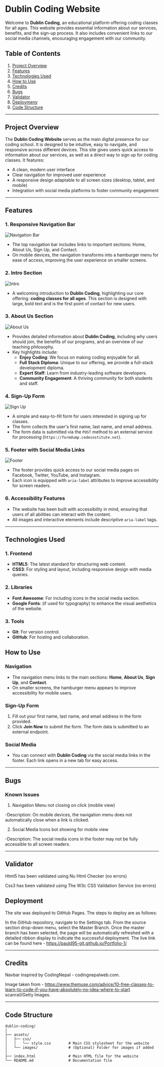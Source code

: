 # Dublin Coding Website

Welcome to **Dublin Coding**, an educational platform offering coding classes for all ages. This website provides essential information about our services, benefits, and the sign-up process. It also includes convenient links to our social media channels, encouraging engagement with our community.

## Table of Contents

1. [Project Overview](#project-overview)
2. [Features](#features)
3. [Technologies Used](#technologies-used)
4. [How to Use](#how-to-use)
5. [Credits](#credits)
6. [Bugs](#bugs)
7. [Validator](#validator)
8. [Deploymeny](#deployment)
9. [Code Structure](#code-structure)

---

## Project Overview

The **Dublin Coding Website** serves as the main digital presence for our coding school. It is designed to be intuitive, easy to navigate, and responsive across different devices. This site gives users quick access to information about our services, as well as a direct way to sign up for coding classes. It features:

- A clean, modern user interface
- Clear navigation for improved user experience
- A responsive design adaptable to all screen sizes (desktop, tablet, and mobile)
- Integration with social media platforms to foster community engagement

---

## Features

### 1. Responsive Navigation Bar
![Navigation Bar](./assets/css/images/navbar.png)
- The top navigation bar includes links to important sections: Home, About Us, Sign Up, and Contact. 
- On mobile devices, the navigation transforms into a hamburger menu for ease of access, improving the user experience on smaller screens.

### 2. Intro Section
![Intro](./assets/css/images/intro.png)
- A welcoming introduction to **Dublin Coding**, highlighting our core offering: **coding classes for all ages**. This section is designed with large, bold text and is the first point of contact for new users.

### 3. About Us Section
![About Us](./assets/css/images/aboutus.png)
- Provides detailed information about **Dublin Coding**, including why users should join, the benefits of our programs, and an overview of our teaching philosophy.
- Key highlights include:
  - **Enjoy Coding**: We focus on making coding enjoyable for all.
  - **Full Stack Diploma**: Unique to our offering, we provide a full-stack development diploma.
  - **Expert Staff**: Learn from industry-leading software developers.
  - **Community Engagement**: A thriving community for both students and staff.

### 4. Sign-Up Form
![Sign Up](./assets/css/images/signup.png)
- A simple and easy-to-fill form for users interested in signing up for classes.
- The form collects the user's first name, last name, and email address.
- The form data is submitted via the `POST` method to an external service for processing (`https://formdump.codeinstitute.net`).

### 5. Footer with Social Media Links
![Footer](./assets/css/images/contact.png)
- The footer provides quick access to our social media pages on Facebook, Twitter, YouTube, and Instagram.
- Each icon is equipped with `aria-label` attributes to improve accessibility for screen readers.

### 6. Accessibility Features
- The website has been built with accessibility in mind, ensuring that users of all abilities can interact with the content.
- All images and interactive elements include descriptive `aria-label` tags.

---

## Technologies Used

### 1. Frontend
- **HTML5**: The latest standard for structuring web content.
- **CSS3**: For styling and layout, including responsive design with media queries.
  
### 2. Libraries
- **Font Awesome**: For including icons in the social media section.
- **Google Fonts**: (if used for typography) to enhance the visual aesthetics of the website.

### 3. Tools
- **Git**: For version control.
- **GitHub**: For hosting and collaboration.

## How to Use

### Navigation
- The navigation menu links to the main sections: **Home**, **About Us**, **Sign Up**, and **Contact**.
- On smaller screens, the hamburger menu appears to improve accessibility for mobile users.

### Sign-Up Form
1. Fill out your first name, last name, and email address in the form provided.
2. Click **Join Now** to submit the form. The form data is submitted to an external endpoint.

### Social Media
- You can connect with **Dublin Coding** via the social media links in the footer. Each link opens in a new tab for easy access.

---

## Bugs

### Known Issues
1. Navigation Menu not closing on click (moblie view)

-Description: On mobile devices, the navigation menu does not automatically close when a link is clicked.

2. Social Media Icons bot showing for mobile view

-Description: The social media icons in the footer may not be fully accessible to all screen readers.

---

## Validator
Html5 has been validated using Nu Html Checker (no errors)

Css3 has been validated using The W3c CSS Vaildation Service (no errors)

## Deployment
The site was deployed to GitHub Pages. The steps to deploy are as follows:

In the GitHub repository, navigate to the Settings tab.
From the source section drop-down menu, select the Master Branch.
Once the master branch has been selected, the page will be automatically refreshed with a detailed ribbon display to indicate the successful deployment.
The live link can be found here - https://pauld95-git.github.io/Portfolio-1/

---

## Credits

Navbar inspired by CodingNepal - codingnepalweb.com.

Image taken from - https://www.themuse.com/advice/10-free-classes-to-learn-to-code-if-you-have-absolutely-no-idea-where-to-start scanrail/Getty Images.

---

## Code Structure

```plaintext
dublin-coding/
│
├── assets/
│   ├── css/
│   │   └── style.css        # Main CSS stylesheet for the website
│   └── images/              # (Optional) Folder for images if added
│
├── index.html               # Main HTML file for the website
└── README.md                # Documentation file

